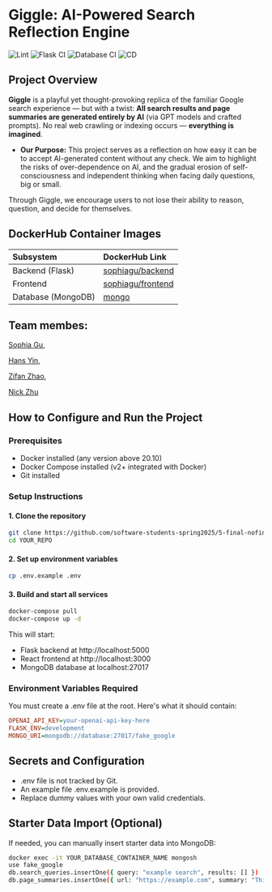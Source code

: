 # Giggle: AI-Powered Search Reflection Engine

![Lint](https://github.com/software-students-spring2025/5-final-nofinal/actions/workflows/lint.yml/badge.svg)
![Flask CI](https://github.com/software-students-spring2025/5-final-nofinal/actions/workflows/app_ci.yml/badge.svg)
![Database CI](https://github.com/software-students-spring2025/5-final-nofinal/actions/workflows/ci_db.yml/badge.svg)
![CD](https://github.com/software-students-spring2025/5-final-nofinal/actions/workflows/deploy.yml/badge.svg)

## Project Overview
**Giggle** is a playful yet thought-provoking replica of the familiar Google search experience —
but with a twist:
**All search results and page summaries are generated entirely by AI** (via GPT models and crafted prompts).
No real web crawling or indexing occurs — **everything is imagined**.
- **Our Purpose:** This project serves as a reflection on how easy it can be to accept AI-generated content without any check.
We aim to highlight the risks of over-dependence on AI, and the gradual erosion of self-consciousness and independent thinking when facing daily questions, big or small.

Through Giggle, we encourage users to not lose their ability to reason, question, and decide for themselves.

## DockerHub Container Images
| Subsystem | DockerHub Link |
|:---|:---|
| Backend (Flask) | [sophiagu/backend](https://hub.docker.com/r/sophiagu/backend) |
| Frontend | [sophiagu/frontend](https://hub.docker.com/r/sophiagu/frontend) |
| Database (MongoDB) | [mongo](https://hub.docker.com/_/mongo) |

## Team membes: 
[Sophia Gu](https://github.com/Sophbx), 

[Hans Yin](https://github.com/Hans-Yin), 

[Zifan Zhao](https://github.com/Exiam6), 

[Nick Zhu](https://github.com/NickZhuxy)

## How to Configure and Run the Project

### Prerequisites
- Docker installed (any version above 20.10)
- Docker Compose installed (v2+ integrated with Docker)
- Git installed

### Setup Instructions

#### **1. Clone the repository**
```sh
git clone https://github.com/software-students-spring2025/5-final-nofinal.git
cd YOUR_REPO
```

#### **2. Set up environment variables**
```sh
cp .env.example .env
```

#### **3. Build and start all services**
```sh
docker-compose pull
docker-compose up -d
```
This will start:
- Flask backend at http://localhost:5000
- React frontend at http://localhost:3000
- MongoDB database at localhost:27017

### Environment Variables Required
You must create a .env file at the root. Here's what it should contain:
```ini
OPENAI_API_KEY=your-openai-api-key-here
FLASK_ENV=development
MONGO_URI=mongodb://database:27017/fake_google
```

## Secrets and Configuration
- .env file is not tracked by Git.
- An example file .env.example is provided.
- Replace dummy values with your own valid credentials.

## Starter Data Import (Optional)
If needed, you can manually insert starter data into MongoDB:
```sh
docker exec -it YOUR_DATABASE_CONTAINER_NAME mongosh
use fake_google
db.search_queries.insertOne({ query: "example search", results: [] })
db.page_summaries.insertOne({ url: "https://example.com", summary: "This is an example." })
```
